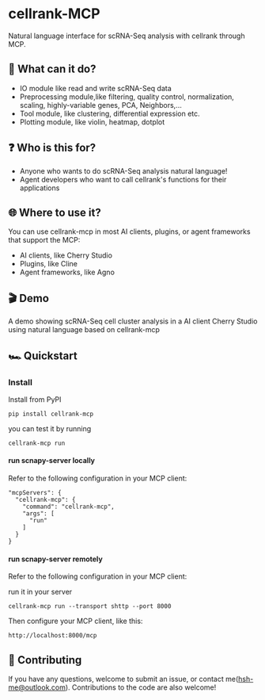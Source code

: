 # cellrank-MCP

Natural language interface for scRNA-Seq analysis with cellrank through MCP.

## 🪩 What can it do?

- IO module like read and write scRNA-Seq data
- Preprocessing module,like filtering, quality control, normalization, scaling, highly-variable genes, PCA, Neighbors,...
- Tool module, like clustering, differential expression etc.
- Plotting module, like violin, heatmap, dotplot

## ❓ Who is this for?

- Anyone who wants to do scRNA-Seq analysis natural language!
- Agent developers who want to call cellrank's functions for their applications

## 🌐 Where to use it?

You can use cellrank-mcp in most AI clients, plugins, or agent frameworks that support the MCP:

- AI clients, like Cherry Studio
- Plugins, like Cline
- Agent frameworks, like Agno 

## 🎬 Demo

A demo showing scRNA-Seq cell cluster analysis in a AI client Cherry Studio using natural language based on cellrank-mcp



## 🏎️ Quickstart

### Install

Install from PyPI
```
pip install cellrank-mcp
```
you can test it by running
```
cellrank-mcp run
```

#### run scnapy-server locally
Refer to the following configuration in your MCP client:

```
"mcpServers": {
  "cellrank-mcp": {
    "command": "cellrank-mcp",
    "args": [
      "run"
    ]
  }
}
```

#### run scnapy-server remotely
Refer to the following configuration in your MCP client:

run it in your server
```
cellrank-mcp run --transport shttp --port 8000
```

Then configure your MCP client, like this:
```
http://localhost:8000/mcp
```

## 🤝 Contributing

If you have any questions, welcome to submit an issue, or contact me(hsh-me@outlook.com). Contributions to the code are also welcome!
